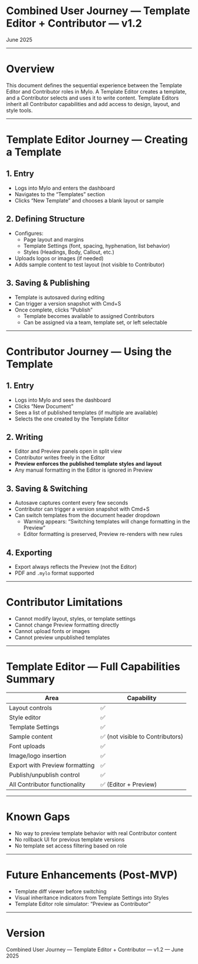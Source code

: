 # Combined User Journey — Template Editor + Contributor — v1.2

June 2025

---

# Overview

This document defines the sequential experience between the Template Editor and Contributor roles in Mylo. A Template Editor creates a template, and a Contributor selects and uses it to write content. Template Editors inherit all Contributor capabilities and add access to design, layout, and style tools.

---

# Template Editor Journey — Creating a Template

## 1. Entry

- Logs into Mylo and enters the dashboard
- Navigates to the “Templates” section
- Clicks “New Template” and chooses a blank layout or sample

## 2. Defining Structure

- Configures:
  - Page layout and margins
  - Template Settings (font, spacing, hyphenation, list behavior)
  - Styles (Headings, Body, Callout, etc.)
- Uploads logos or images (if needed)
- Adds sample content to test layout (not visible to Contributor)

## 3. Saving & Publishing

- Template is autosaved during editing
- Can trigger a version snapshot with Cmd+S
- Once complete, clicks “Publish”
  - Template becomes available to assigned Contributors
  - Can be assigned via a team, template set, or left selectable

---

# Contributor Journey — Using the Template

## 1. Entry

- Logs into Mylo and sees the dashboard
- Clicks “New Document”
- Sees a list of published templates (if multiple are available)
- Selects the one created by the Template Editor

## 2. Writing

- Editor and Preview panels open in split view
- Contributor writes freely in the Editor
- **Preview enforces the published template styles and layout**
- Any manual formatting in the Editor is ignored in Preview

## 3. Saving & Switching

- Autosave captures content every few seconds
- Contributor can trigger a version snapshot with Cmd+S
- Can switch templates from the document header dropdown
  - Warning appears: “Switching templates will change formatting in the Preview”
  - Editor formatting is preserved, Preview re-renders with new rules

## 4. Exporting

- Export always reflects the Preview (not the Editor)
- PDF and `.mylo` format supported

---

# Contributor Limitations

- Cannot modify layout, styles, or template settings
- Cannot change Preview formatting directly
- Cannot upload fonts or images
- Cannot preview unpublished templates

---

# Template Editor — Full Capabilities Summary

| Area | Capability |
|------|------------|
| Layout controls | ✅ |
| Style editor | ✅ |
| Template Settings | ✅ |
| Sample content | ✅ (not visible to Contributors) |
| Font uploads | ✅ |
| Image/logo insertion | ✅ |
| Export with Preview formatting | ✅ |
| Publish/unpublish control | ✅ |
| All Contributor functionality | ✅ (Editor + Preview) |

---

# Known Gaps

- No way to preview template behavior with real Contributor content
- No rollback UI for previous template versions
- No template set access filtering based on role

---

# Future Enhancements (Post-MVP)

- Template diff viewer before switching
- Visual inheritance indicators from Template Settings into Styles
- Template Editor role simulator: “Preview as Contributor”

---

# Version

Combined User Journey — Template Editor + Contributor — v1.2 — June 2025
